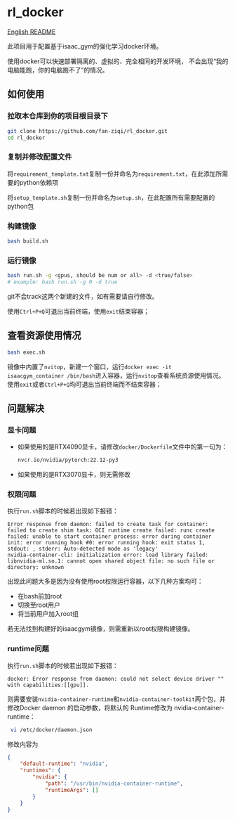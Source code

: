 # rl_docker

[English README](README.md)

此项目用于配置基于isaac_gym的强化学习docker环境。

使用docker可以快速部署隔离的、虚拟的、完全相同的开发环境， 不会出现“我的电脑能跑，你的电脑跑不了”的情况。

## 如何使用

### 拉取本仓库到你的项目根目录下

```bash
git clone https://github.com/fan-ziqi/rl_docker.git
cd rl_docker
```

### 复制并修改配置文件

将`requirement_template.txt`复制一份并命名为`requirement.txt`，在此添加所需要的python依赖项

将`setup_template.sh`复制一份并命名为`setup.sh`，在此配置所有需要配置的python包

### 构建镜像

```bash
bash build.sh
```

### 运行镜像

```bash
bash run.sh -g <gpus, should be num or all> -d <true/false>
# example: bash run.sh -g 0 -d true
```

git不会track这两个新建的文件，如有需要请自行修改。

使用`Ctrl+P+Q`可退出当前终端，使用`exit`结束容器；

## 查看资源使用情况

```bash
bash exec.sh
```

镜像中内置了`nvitop`，新建一个窗口，运行`docker exec -it isaacgym_container /bin/bash`进入容器，运行`nvitop`查看系统资源使用情况。使用`exit`或者`Ctrl+P+Q`均可退出当前终端而不结束容器；

## 问题解决

### 显卡问题

* 如果使用的是RTX4090显卡，请修改`docker/Dockerfile`文件中的第一句为：

  ```dockerfile
  nvcr.io/nvidia/pytorch:22.12-py3
  ```

* 如果使用的是RTX3070显卡，则无需修改

### 权限问题

执行`run.sh`脚本的时候若出现如下报错：

```
Error response from daemon: failed to create task for container: failed to create shim task: OCI runtime create failed: runc create failed: unable to start container process: error during container init: error running hook #0: error running hook: exit status 1, stdout: , stderr: Auto-detected mode as 'legacy'
nvidia-container-cli: initialization error: load library failed: libnvidia-ml.so.1: cannot open shared object file: no such file or directory: unknown
```

出现此问题大多是因为没有使用root权限运行容器，以下几种方案均可：

* 在bash前加root
* 切换至root用户
* 将当前用户加入root组

若无法找到构建好的isaacgym镜像，则需重新以root权限构建镜像。

### runtime问题

执行`run.sh`脚本的时候若出现如下报错：

```
docker: Error response from daemon: could not select device driver "" with capabilities:[[gpu]].
```

则需要安装`nvidia-container-runtime`和`nvidia-container-toolkit`两个包，并修改Docker daemon 的启动参数，将默认的 Runtime修改为 nvidia-container-runtime：

```bash
 vi /etc/docker/daemon.json 
```

修改内容为

```json
{
    "default-runtime": "nvidia",
    "runtimes": {
        "nvidia": {
            "path": "/usr/bin/nvidia-container-runtime",
            "runtimeArgs": []
        }
    }
}
```
